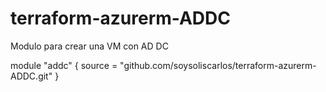 # terraform-azurerm-ADDC

Modulo para crear una VM con AD DC



module "addc" {
  source = "github.com/soysoliscarlos/terraform-azurerm-ADDC.git"
}